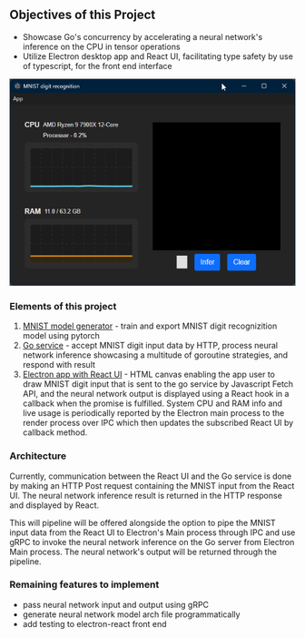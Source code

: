## Objectives of this Project
- Showcase Go's concurrency by accelerating a neural network's inference on the CPU in tensor operations
- Utilize Electron desktop app and React UI, facilitating type safety by use of typescript, for the front end interface

![animated demo](showcase.webp?raw=true)

### Elements of this project
1. [MNIST model generator](/mnist-model-generator/) - train and export MNIST digit recognizition model using pytorch
1. [Go service](/go-service/) - accept MNIST digit input data by HTTP, process neural network inference showcasing a multitude of goroutine strategies, and respond with result
1. [Electron app with React UI](/electron-react-frontend/) - HTML canvas enabling the app user to draw MNIST digit input that is sent to the go service by Javascript Fetch API, and the neural network output is displayed using a React hook in a callback when the promise is fulfilled. System CPU and RAM info and live usage is periodically reported by the Electron main process to the render process over IPC which then updates the subscribed React UI by callback method.

### Architecture
Currently, communication between the React UI and the Go service is done by making an HTTP Post request containing the MNIST input from the React UI. The neural network inference result is returned in the HTTP response and displayed by React.

This will pipeline will be offered alongside the option to pipe the MNIST input data from the React UI to Electron's Main process through IPC and use gRPC to invoke the neural network inference on the Go server from Electron Main process. The neural network's output will be returned through the pipeline.

### Remaining features to implement
- pass neural network input and output using gRPC
- generate neural network model arch file programmatically
- add testing to electron-react front end
